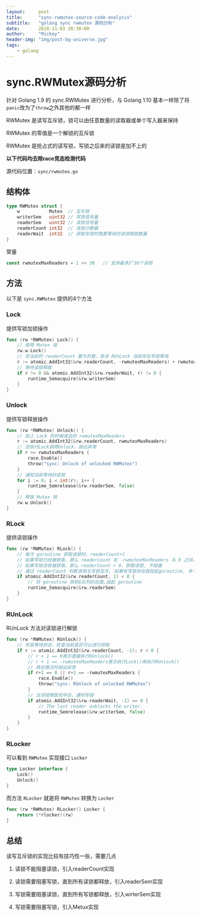 ```yaml
---
layout:     post
title:      "sync-rwmutex-source-code-analysis"
subtitle:   "golang sync rwmutex 源码分析"
date:       2018-11-03 20:30:00
author:     "Mickey"
header-img: "img/post-bg-universe.jpg"
tags:
    - golang
---
```


# sync.RWMutex源码分析

针对 Golang 1.9 的 sync.RWMutex 进行分析，与 Golang 1.10 基本一样除了将`panic`改为了`throw`之外其他的都一样

RWMutex 是读写互斥锁，锁可以由任意数量的读取器或单个写入器来保持

RWMutex 的零值是一个解锁的互斥锁

RWMutex 是抢占式的读写锁，写锁之后来的读锁是加不上的
  
**以下代码均去除race竞态检测代码**

源代码位置：`sync/rwmutex.go`

## 结构体

```go
type RWMutex struct {
    w           Mutex  // 互斥锁
    writerSem   uint32 // 写锁信号量
    readerSem   uint32 // 读锁信号量
    readerCount int32  // 读锁计数器
    readerWait  int32  // 获取写锁时需要等待的读锁释放数量
}
```

常量

```go  
const rwmutexMaxReaders = 1 << 30   // 支持最多2^30个读锁
```

## 方法

以下是 `sync.RWMutex` 提供的4个方法

### Lock

提供写锁加锁操作

```go  
func (rw *RWMutex) Lock() {
	// 使用 Mutex 锁
	rw.w.Lock()
	// 将当前的 readerCount 置为负数，告诉 RUnLock 当前存在写锁等待
	r := atomic.AddInt32(&rw.readerCount, -rwmutexMaxReaders) + rwmutexMaxReaders
	// 等待读锁释放
	if r != 0 && atomic.AddInt32(&rw.readerWait, r) != 0 {
		runtime_Semacquire(&rw.writerSem)
	}
}
```

### Unlock

提供写锁释放操作

```go
func (rw *RWMutex) Unlock() {
	// 加上 Lock 的时候减去的 rwmutexMaxReaders
	r := atomic.AddInt32(&rw.readerCount, rwmutexMaxReaders)
	// 没执行Lock调用Unlock，抛出异常
	if r >= rwmutexMaxReaders {
		race.Enable()
		throw("sync: Unlock of unlocked RWMutex")
	}
	// 通知当前等待的读锁
	for i := 0; i < int(r); i++ {
		runtime_Semrelease(&rw.readerSem, false)
	}
	// 释放 Mutex 锁
	rw.w.Unlock()
}
```

### RLock

提供读锁操作

```go 
func (rw *RWMutex) RLock() {
	// 每次 goroutine 获取读锁时，readerCount+1
    // 如果写锁已经被获取，那么 readerCount 在 -rwmutexMaxReaders 与 0 之间，这时挂起获取读锁的 goroutine
    // 如果写锁没有被获取，那么 readerCount > 0，获取读锁, 不阻塞
    // 通过 readerCount 判断读锁与写锁互斥, 如果有写锁存在就挂起goroutine, 多个读锁可以并行
	if atomic.AddInt32(&rw.readerCount, 1) < 0 {
		// 将 goroutine 排到G队列的后面,挂起 goroutine
		runtime_Semacquire(&rw.readerSem)
	}
}
```

### RUnLock

RUnLock 方法对读锁进行解锁

```go
func (rw *RWMutex) RUnlock() {
	// 写锁等待状态，检查当前是否可以进行获取
	if r := atomic.AddInt32(&rw.readerCount, -1); r < 0 {
		// r + 1 == 0表示直接执行RUnlock()
		// r + 1 == -rwmutexMaxReaders表示执行Lock()再执行RUnlock()
		// 两总情况均抛出异常
		if r+1 == 0 || r+1 == -rwmutexMaxReaders {
			race.Enable()
			throw("sync: RUnlock of unlocked RWMutex")
		}
		// 当读锁释放完毕后，通知写锁
		if atomic.AddInt32(&rw.readerWait, -1) == 0 {
			// The last reader unblocks the writer.
			runtime_Semrelease(&rw.writerSem, false)
		}
	}
}
```

### RLocker

可以看到 `RWMutex` 实现接口 `Locker`

```go  
type Locker interface {
	Lock()
	Unlock()
}
```

而方法 `RLocker` 就是将 `RWMutex` 转换为 `Locker`

```go
func (rw *RWMutex) RLocker() Locker {
	return (*rlocker)(rw)
}
```

## 总结

读写互斥锁的实现比较有技巧性一些，需要几点

1. 读锁不能阻塞读锁，引入readerCount实现

2. 读锁需要阻塞写锁，直到所有读锁都释放，引入readerSem实现

3. 写锁需要阻塞读锁，直到所有写锁都释放，引入wirterSem实现

4. 写锁需要阻塞写锁，引入Metux实现